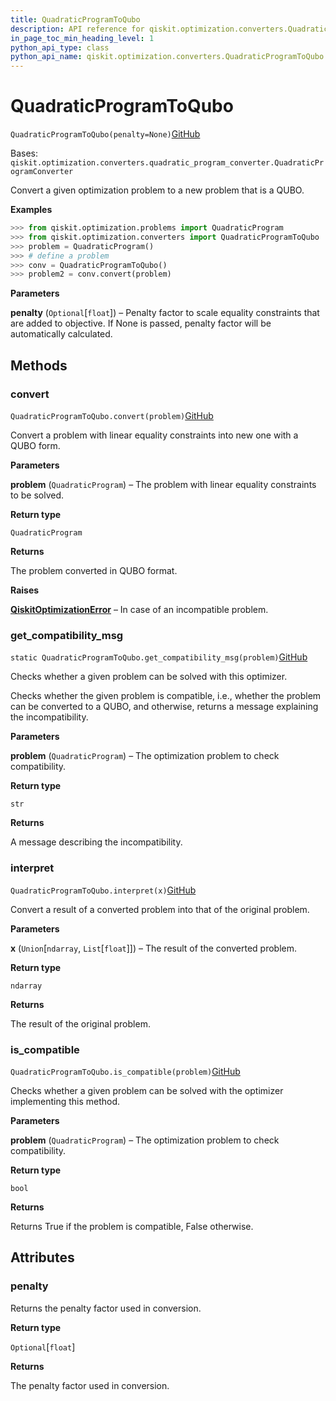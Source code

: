 ```yaml
---
title: QuadraticProgramToQubo
description: API reference for qiskit.optimization.converters.QuadraticProgramToQubo
in_page_toc_min_heading_level: 1
python_api_type: class
python_api_name: qiskit.optimization.converters.QuadraticProgramToQubo
---
```


# QuadraticProgramToQubo

<span id="qiskit.optimization.converters.QuadraticProgramToQubo" />

`QuadraticProgramToQubo(penalty=None)`[GitHub](https://github.com/qiskit-community/qiskit-aqua/tree/stable/0.9/qiskit/optimization/converters/quadratic_program_to_qubo.py "view source code")

Bases: `qiskit.optimization.converters.quadratic_program_converter.QuadraticProgramConverter`

Convert a given optimization problem to a new problem that is a QUBO.

**Examples**

```python
>>> from qiskit.optimization.problems import QuadraticProgram
>>> from qiskit.optimization.converters import QuadraticProgramToQubo
>>> problem = QuadraticProgram()
>>> # define a problem
>>> conv = QuadraticProgramToQubo()
>>> problem2 = conv.convert(problem)
```

**Parameters**

**penalty** (`Optional`\[`float`]) – Penalty factor to scale equality constraints that are added to objective. If None is passed, penalty factor will be automatically calculated.

## Methods

### convert

<span id="qiskit.optimization.converters.QuadraticProgramToQubo.convert" />

`QuadraticProgramToQubo.convert(problem)`[GitHub](https://github.com/qiskit-community/qiskit-aqua/tree/stable/0.9/qiskit/optimization/converters/quadratic_program_to_qubo.py "view source code")

Convert a problem with linear equality constraints into new one with a QUBO form.

**Parameters**

**problem** (`QuadraticProgram`) – The problem with linear equality constraints to be solved.

**Return type**

`QuadraticProgram`

**Returns**

The problem converted in QUBO format.

**Raises**

[**QiskitOptimizationError**](qiskit.optimization.QiskitOptimizationError "qiskit.optimization.QiskitOptimizationError") – In case of an incompatible problem.

### get\_compatibility\_msg

<span id="qiskit.optimization.converters.QuadraticProgramToQubo.get_compatibility_msg" />

`static QuadraticProgramToQubo.get_compatibility_msg(problem)`[GitHub](https://github.com/qiskit-community/qiskit-aqua/tree/stable/0.9/qiskit/optimization/converters/quadratic_program_to_qubo.py "view source code")

Checks whether a given problem can be solved with this optimizer.

Checks whether the given problem is compatible, i.e., whether the problem can be converted to a QUBO, and otherwise, returns a message explaining the incompatibility.

**Parameters**

**problem** (`QuadraticProgram`) – The optimization problem to check compatibility.

**Return type**

`str`

**Returns**

A message describing the incompatibility.

### interpret

<span id="qiskit.optimization.converters.QuadraticProgramToQubo.interpret" />

`QuadraticProgramToQubo.interpret(x)`[GitHub](https://github.com/qiskit-community/qiskit-aqua/tree/stable/0.9/qiskit/optimization/converters/quadratic_program_to_qubo.py "view source code")

Convert a result of a converted problem into that of the original problem.

**Parameters**

**x** (`Union`\[`ndarray`, `List`\[`float`]]) – The result of the converted problem.

**Return type**

`ndarray`

**Returns**

The result of the original problem.

### is\_compatible

<span id="qiskit.optimization.converters.QuadraticProgramToQubo.is_compatible" />

`QuadraticProgramToQubo.is_compatible(problem)`[GitHub](https://github.com/qiskit-community/qiskit-aqua/tree/stable/0.9/qiskit/optimization/converters/quadratic_program_to_qubo.py "view source code")

Checks whether a given problem can be solved with the optimizer implementing this method.

**Parameters**

**problem** (`QuadraticProgram`) – The optimization problem to check compatibility.

**Return type**

`bool`

**Returns**

Returns True if the problem is compatible, False otherwise.

## Attributes

<span id="qiskit.optimization.converters.QuadraticProgramToQubo.penalty" />

### penalty

Returns the penalty factor used in conversion.

**Return type**

`Optional`\[`float`]

**Returns**

The penalty factor used in conversion.

